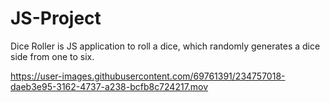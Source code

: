 # JS-Project

Dice Roller is JS application to roll a dice, which randomly generates a dice side from one to six.



https://user-images.githubusercontent.com/69761391/234757018-daeb3e95-3162-4737-a238-bcfb8c724217.mov

